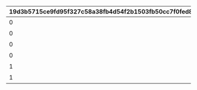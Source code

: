 |19d3b5715ce9fd95f327c58a38fb4d54f2b1503fb50cc7f0fed8e2942f7f4fb2|da81fb580d7c9f7d2ad8e954c9df1db1726a15c3820d40f92ed418590e39260d|24556be17862fea62b7ed51dbd0aa3178c9140a4cefec38a450c1e4323f627ea|fa45147cb9ca6cd537e841c25d74ade37c29f61d16f44725c3acfca6deb6abac|72dea7b1b842095fa6b9a47905be4998bba200d03c1c191fa6e978f1a7503111|cc25b76f15b11feb353899171da26f79cf6b5192e0671d7cb60cf2ac7b0ff58c|61970dfb50117bffe8ee896a98ab0cf222cd0f12b452f405d3e254e9a8fa895d|f185ca2d4fad81ade8ef10af88d9113501539a026398b93e78b37f0d17d4b8be|65460f33892331260f1b70b2fe7ab5d7a352b2975119dd0739bcb5ad34b9dbdc|4584c3b420aa0eb747edf28882eb3732ede6141553a9babdc55f28e47888f9c3|
| --- | --- | --- | --- | --- | --- | --- | --- | --- | --- |
|0|101|11017|bgm_M61|アストライア大陸|0|bgm_M61_00|1|11001|1|
|0|0|4004|bgm_M61|ダンジョンマップ|0|bgm_M61|2|4001|1|
|0|0|7008||イベントマップ|0||3|7001|1|
|0|102|11062|bgm_M179|エルピス島|0|bgm_M179_00|4|11018|2|
|1|103|11066|bgm_MC001|ジオ・\nテオゴニア|322|bgm_MC001|5|11063|3|
|1|104|11072|bgm_MC079|ジオ・\nゲヘナ|324|bgm_MC079|6|11067|4|